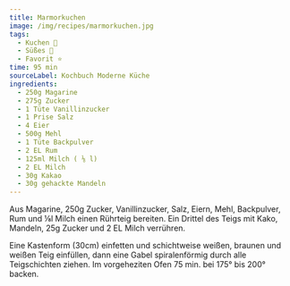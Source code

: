 ```yaml
---
title: Marmorkuchen
image: /img/recipes/marmorkuchen.jpg
tags:
  - Kuchen 🍰
  - Süßes 🍬
  - Favorit ⭐
time: 95 min
sourceLabel: Kochbuch Moderne Küche
ingredients:
  - 250g Magarine
  - 275g Zucker
  - 1 Tüte Vanillinzucker
  - 1 Prise Salz
  - 4 Eier
  - 500g Mehl
  - 1 Tüte Backpulver
  - 2 EL Rum
  - 125ml Milch ( ⅛ l)
  - 2 EL Milch
  - 30g Kakao
  - 30g gehackte Mandeln
---
```

Aus Magarine, 250g Zucker, Vanillinzucker, Salz, Eiern, Mehl, Backpulver, Rum und ⅛l Milch einen Rührteig bereiten. Ein Drittel des Teigs mit Kako, Mandeln, 25g Zucker und 2 EL Milch verrühren.

Eine Kastenform (30cm) einfetten und schichtweise weißen, braunen und weißen Teig einfüllen, dann eine Gabel spiralenförmig durch alle Teigschichten ziehen. Im vorgeheziten Ofen 75 min. bei 175° bis 200° backen.
